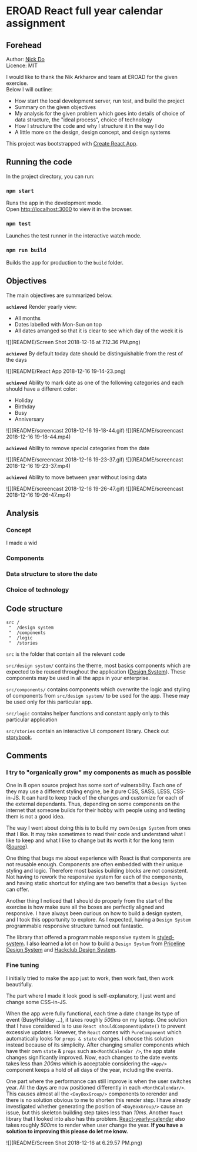 # EROAD React full year calendar assignment

## Forehead

Author: [Nick Do](https://www.linkedin.com/in/nick-do/) <br>
Licence: MIT

I would like to thank the Nik Arkharov and team at EROAD for the given exercise. <br>
Below I will outline:

- How start the local development server, run test, and build the project
- Summary on the given objectives
- My analysis for the given problem which goes into details of choice of data structure, the "ideal process", choice of technology
- How I structure the code and why I structure it in the way I do
- A little more on the design, design concept, and design systems

This project was bootstrapped with [Create React App](https://github.com/facebook/create-react-app).

## Running the code

In the project directory, you can run:

### `npm start`

Runs the app in the development mode.<br>
Open [http://localhost:3000](http://localhost:3000) to view it in the browser.

### `npm test`

Launches the test runner in the interactive watch mode.<br>

### `npm run build`

Builds the app for production to the `build` folder.<br>

## Objectives

The main objectives are summarized below.

**`achieved`** Render yearly view:
* All months
* Dates labelled with Mon-Sun on top
* All dates arranged so that it is clear to see which day of the week it is

![](README/Screen Shot 2018-12-16 at 7.12.36 PM.png)

**`achieved`** By default today date should be distinguishable from the rest of the days

![](README/React App 2018-12-16 19-14-23.png)

**`achieved`** Ability to mark date as one of the following categories and each should have a different color:
  + Holiday
  + Birthday
  + Busy
  + Anniversary
  
![](README/screencast 2018-12-16 19-18-44.gif)
![](README/screencast 2018-12-16 19-18-44.mp4)
  
**`achieved`** Ability to remove special categories from the date

![](README/screencast 2018-12-16 19-23-37.gif)
![](README/screencast 2018-12-16 19-23-37.mp4)

**`achieved`** Ability to move between year without losing data

![](README/screencast 2018-12-16 19-26-47.gif)
![](README/screencast 2018-12-16 19-26-47.mp4)

## Analysis

### Concept
I made a wid

### Components

### Data structure to store the date

### Choice of technology

## Code structure

```$xslt
src /
 "  /design system
 "  /components
 "  /logic
 "  /stories
```

`src` is the folder that contain all the relevant code <br>

`src/design system/` contains the theme, most basics components which are expected to be reused throughout the application ([Design System](https://www.invisionapp.com/inside-design/guide-to-design-systems/)). These components may be used in all the apps in your enterprise. <br>

`src/components/` contains components which overwrite the logic and styling of components from `src/design system/` to be used for the app. These may be used only for this particular app.<br>

`src/logic` contains helper functions and constant apply only to this particular application

`src/stories` contain an interactive UI component library. Check out [storybook](https://github.com/storybooks/storybook).

## Comments

### I try to "organically grow" my components as much as possible
One in 8 open source project has some sort of vulnerability. Each one of they may use a different styling engine, be it pure CSS, SASS, LESS, CSS-in-JS. 
It can hard to keep track of the changes and customize for each of the external dependants.
Thus, depending on some components on the internet that someone builds for their hobby with people using and testing them is not a good idea.

The way I went about doing this is to build my own `Design System` from ones that I like. 
It may take sometimes to read their code and understand what I like to keep and what I like to change but its worth it for the long term ([Source](https://airbnb.design/building-a-visual-language/)).

One thing that bugs me about experience with React is that components are not reusable enough.
Components are often embedded with their unique styling and logic. Therefore most basics building blocks are not consistent.
Not having to rework the responsive system for each of the components, and having static shortcut for styling are two benefits that a `Design System` can offer.

Another thing I noticed that I should do properly from the start of the exercise is how make sure all the boxes are perfectly aligned and responsive.
I have always been curious on how to build a design system, and I took this opportunity to explore.
As I expected, having a `Design System` programmable responsive structure turned out fantastic.

The library that offered a programmable responsive system is [styled-system](https://github.com/jxnblk/styled-system).
I also learned a lot on how to build a `Design System` from [Priceline Design System](https://github.com/pricelinelabs/design-system) and [Hackclub Design System](https://github.com/hackclub/design-system).

### Fine tuning
I initially tried to make the app just to work, then work fast, then work beautifully.

The part where I made it look good is self-explanatory, I just went and change some CSS-in-JS.

When the app were fully functional, each time a date change its type of event (Busy/Holiday ...), it takes roughly *500ms* on my laptop. 
One solution that I have considered is to use `React shouldComponentUpdate()` to prevent excessive updates.
However, the  `React` comes with `PureComponent` which automatically looks for `props & state` changes. I choose this solution instead because of its simplicity.
After changing smaller components which have their own `state` & `props` such as`<MonthCalendar />`, the app state changes significantly improved. 
Now, each changes to the date events takes less than *200ms* which is acceptable considering the `<App/>` component keeps a hold of all days of the year, including the events.

One part where the performance can still improve is when the user switches year. All the days are now positioned differently in each `<MonthCalendar/>`.
This causes almost all the `<DayBoxGroup/>` components to rerender and there is no solution obvious to me to shorten this render step.
I have already investigated whether generating the position of `<DayBoxGroup/>` cause an issue, but this skeleton building step takes less than *10ms*.
Another `React` library that I looked into also has this problem.
[React-yearly-calendar](https://github.com/BelkaLab/react-yearly-calendar) also takes roughly *500ms*
 to render when user change the year. **If you have a solution to improving this please do let me know.**

![](README/Screen Shot 2018-12-16 at 6.29.57 PM.png)